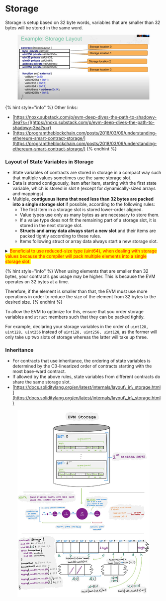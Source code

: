 # Storage

Storage is setup based on 32 byte words, variables that are smaller than 32 bytes will be stored in the same word.

<figure><img src="../.gitbook/assets/image (221).png" alt=""><figcaption></figcaption></figure>

{% hint style="info" %}
Other links:

* [https://noxx.substack.com/p/evm-deep-dives-the-path-to-shadowy-3ea?s=r](https://noxx.substack.com/p/evm-deep-dives-the-path-to-shadowy-3ea?s=r)
* [https://programtheblockchain.com/posts/2018/03/09/understanding-ethereum-smart-contract-storage/](https://programtheblockchain.com/posts/2018/03/09/understanding-ethereum-smart-contract-storage/)
{% endhint %}

### Layout of State Variables in Storage

* State variables of contracts are stored in storage in a compact way such that multiple values sometimes use the same storage slot.
* Data is stored contiguously, item after item, starting with the first state variable, which is stored in slot `0` (except for dynamically-sized arrays and mappings)
* Multiple, **contiguous items that need less than 32 bytes are packed into a single storage slot** if possible, according to the following rules:
  * The first item in a storage slot is stored lower-order aligned.
  * Value types use only as many bytes as are necessary to store them.
  * If a value type does not fit the remaining part of a storage slot, it is stored in the next storage slot.
  * **Structs and array data always start a new slot** and their items are packed tightly according to these rules.
  * Items following struct or array data always start a new storage slot.

<details>

<summary><mark style="color:red;">Beneficial to use reduced-size type (uint64), when dealing with storage values because the compiler will pack multiple elements into a single storage slot.</mark></summary>

* Thus **combine multiple reads or writes into a single operation → save gas**
* However, this is only sensible if all the variables in that slot are going to be used as a group (read/write) operation. (i.e. debt and deposit)
* **If you are not reading or writing all the values in a slot at the same time**, this can have the opposite effect
  * When one value is written to a multi-value storage slot, the storage slot has to be read first and then combined with the new value such that other data in the same slot is not destroyed.

</details>

{% hint style="info" %}
When using elements that are smaller than 32 bytes, your contract’s gas usage may be higher. This is because the EVM operates on 32 bytes at a time.

Therefore, if the element is smaller than that, the EVM must use more operations in order to reduce the size of the element from 32 bytes to the desired size.
{% endhint %}

To allow the EVM to optimize for this, ensure that you order storage variables and `struct` members such that they can be packed tightly.

For example, declaring your storage variables in the order of `uint128, uint128, uint256` instead of `uint128, uint256, uint128`, as the former will only take up two slots of storage whereas the latter will take up three.

### Inheritance

* For contracts that use inheritance, the ordering of state variables is determined by the C3-linearized order of contracts starting with the most base-ward contract.
* If allowed by the above rules, state variables from different contracts do share the same storage slot.
* [https://docs.soliditylang.org/en/latest/internals/layout\_in\_storage.html](https://docs.soliditylang.org/en/latest/internals/layout\_in\_storage.html)

<figure><img src="../.gitbook/assets/image (189).png" alt=""><figcaption></figcaption></figure>

